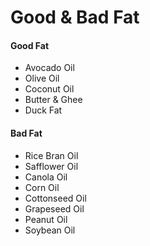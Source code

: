 # Good & Bad Fat

#### Good Fat
- Avocado Oil
- Olive Oil
- Coconut Oil
- Butter & Ghee
- Duck Fat

#### Bad Fat
- Rice Bran Oil
- Safflower Oil
- Canola Oil
- Corn Oil
- Cottonseed Oil
- Grapeseed Oil
- Peanut Oil
- Soybean Oil

